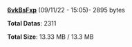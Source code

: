 [**6vkBsFxp**](/data/6vkBsFxp.txt) (09/11/22 - 15:05)- 2895 bytes

**Total Datas**: 2311

**Total Size**: 13.33 MB / 13.3 MB